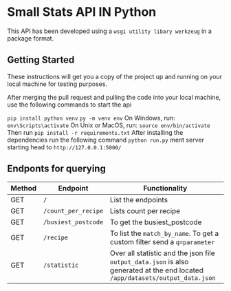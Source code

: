 # Small Stats API IN Python
This API has been developed using a `wsgi utility libary werkzeug`  in a package format.

## Getting Started
These instructions will get you a copy of the project up and running on your local machine for testing purposes.

After merging the pull request and pulling the code into your local machine, use the following commands to start the api

```pip install python venv```
```py -m venv env```
On Windows, run: ```env\Scripts\activate```
On Unix or MacOS, run: ```source env/bin/activate```
Then run ```pip install -r requirements.txt```
After installing the dependencies run the following command ```python run.py```
ment server starting head to ```http://127.0.0.1:5000/```

## Endponts for querying
Method | Endpoint | Functionality
--- | --- | ---
GET | `/` | List the endpoints
GET | `/count_per_recipe` | Lists count per recipe
GET | `/busiest_postcode` | To get the busiest_postcode
GET | `/recipe` | To list the `match_by_name`. To get a custom filter send a `q=parameter`
GET | `/statistic` | Over all statistic and the json file `output_data.json` is also generated at the end located `/app/datasets/output_data.json`
